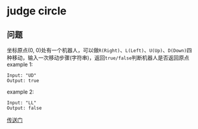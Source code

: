 # judge circle
## 问题
坐标原点(0, 0)处有一个机器人，可以做`R(Right)`、`L(Left)`、`U(Up)`、`D(Down)`四种移动，输入一次移动步骤(字符串)，返回`true/false`判断机器人是否返回原点  
example 1:
```
Input: "UD"
Output: true
```
example 2:
```
Input: "LL"
Output: false
```

[传送门](https://leetcode.com/problems/judge-route-circle/description/)